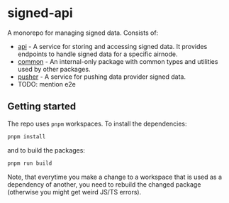 # signed-api

A monorepo for managing signed data. Consists of:

- [api](./packages/api/README.md) - A service for storing and accessing signed data. It provides endpoints to handle
  signed data for a specific airnode.
- [common](./packages/common/README.md) - An internal-only package with common types and utilities used by other
  packages.
- [pusher](./packages/pusher/README.md) - A service for pushing data provider signed data.
- TODO: mention e2e

## Getting started

The repo uses `pnpm` workspaces. To install the dependencies:

```sh
pnpm install
```

and to build the packages:

```sh
pnpm run build
```

Note, that everytime you make a change to a workspace that is used as a dependency of another, you need to rebuild the
changed package (otherwise you might get weird JS/TS errors).
